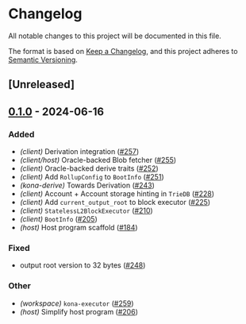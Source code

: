# Changelog
All notable changes to this project will be documented in this file.

The format is based on [Keep a Changelog](https://keepachangelog.com/en/1.0.0/),
and this project adheres to [Semantic Versioning](https://semver.org/spec/v2.0.0.html).

## [Unreleased]

## [0.1.0](https://github.com/ethereum-optimism/kona/releases/tag/kona-client-v0.1.0) - 2024-06-16

### Added
- *(client)* Derivation integration ([#257](https://github.com/ethereum-optimism/kona/pull/257))
- *(client/host)* Oracle-backed Blob fetcher ([#255](https://github.com/ethereum-optimism/kona/pull/255))
- *(client)* Oracle-backed derive traits ([#252](https://github.com/ethereum-optimism/kona/pull/252))
- *(client)* Add `RollupConfig` to `BootInfo` ([#251](https://github.com/ethereum-optimism/kona/pull/251))
- *(kona-derive)* Towards Derivation ([#243](https://github.com/ethereum-optimism/kona/pull/243))
- *(client)* Account + Account storage hinting in `TrieDB` ([#228](https://github.com/ethereum-optimism/kona/pull/228))
- *(client)* Add `current_output_root` to block executor ([#225](https://github.com/ethereum-optimism/kona/pull/225))
- *(client)* `StatelessL2BlockExecutor` ([#210](https://github.com/ethereum-optimism/kona/pull/210))
- *(client)* `BootInfo` ([#205](https://github.com/ethereum-optimism/kona/pull/205))
- *(host)* Host program scaffold ([#184](https://github.com/ethereum-optimism/kona/pull/184))

### Fixed
- output root version to 32 bytes ([#248](https://github.com/ethereum-optimism/kona/pull/248))

### Other
- *(workspace)* `kona-executor` ([#259](https://github.com/ethereum-optimism/kona/pull/259))
- *(host)* Simplify host program ([#206](https://github.com/ethereum-optimism/kona/pull/206))
